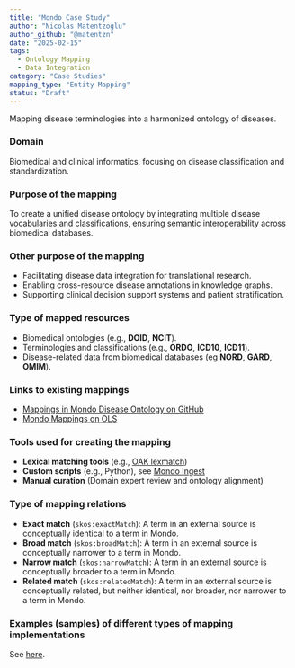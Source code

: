 ```yaml
---
title: "Mondo Case Study"
author: "Nicolas Matentzoglu"
author_github: "@matentzn"
date: "2025-02-15"
tags:
  - Ontology Mapping
  - Data Integration
category: "Case Studies"
mapping_type: "Entity Mapping"
status: "Draft"
---
```


Mapping disease terminologies into a harmonized ontology of diseases.

### Domain

Biomedical and clinical informatics, focusing on disease classification and standardization.

### Purpose of the mapping

To create a unified disease ontology by integrating multiple disease vocabularies and classifications, ensuring semantic interoperability across biomedical databases.

### Other purpose of the mapping

- Facilitating disease data integration for translational research.
- Enabling cross-resource disease annotations in knowledge graphs.
- Supporting clinical decision support systems and patient stratification.

### Type of mapped resources

- Biomedical ontologies (e.g., **DOID**, **NCIT**).
- Terminologies and classifications (e.g., **ORDO**, **ICD10**, **ICD11**).
- Disease-related data from biomedical databases (eg **NORD**, **GARD**, **OMIM**).

### Links to existing mappings

- [Mappings in Mondo Disease Ontology on GitHub](https://github.com/monarch-initiative/mondo/blob/master/src/ontology/mappings)
- [Mondo Mappings on OLS](https://www.ebi.ac.uk/ols4/ontologies/mondo)

### Tools used for creating the mapping

- **Lexical matching tools** (e.g., [OAK lexmatch](https://github.com/INCATools/ontology-access-kit))
- **Custom scripts** (e.g., Python), see [Mondo Ingest](https://github.com/monarch-initiative/mondo-ingest)
- **Manual curation** (Domain expert review and ontology alignment)

### Type of mapping relations

- **Exact match** (`skos:exactMatch`): A term in an external source is conceptually identical to a term in Mondo. 
- **Broad match** (`skos:broadMatch`): A term in an external source is conceptually narrower to a term in Mondo.
- **Narrow match** (`skos:narrowMatch`):  A term in an external source is conceptually broader to a term in Mondo.
- **Related match** (`skos:relatedMatch`):  A term in an external source is conceptually related, but neither identical, nor broader, nor narrower to a term in Mondo.

### Examples (samples) of different types of mapping implementations

See [here](https://github.com/monarch-initiative/mondo/blob/master/src/ontology/mappings/mondo.sssom.tsv).